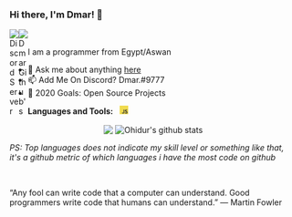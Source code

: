 ### Hi there, I'm Dmar! 👋
<a href="https://discord.gg/RXxxdnJ">
  <img align="left" alt="Discord Server" width="16px" src="https://cdn.jsdelivr.net/npm/simple-icons@v3/icons/discord.svg" />
</a>
 <a href="https://github.com/MeDmar950">
  <img align="left" alt="Dmar Github's" width="16px" src="https://cdn.jsdelivr.net/npm/simple-icons@v3/icons/github.svg" />
</a>

<br />

I am a programmer from Egypt/Aswan
- 💬 Ask me about anything [here](https://discord.gg/3R52hz2bfp)
- 📫 Add Me On Discord? Dmar.#9777
- 🥅 2020 Goals: Open Source Projects

**Languages and Tools:** &nbsp;
 <code><img height="15" src="https://raw.githubusercontent.com/github/explore/80688e429a7d4ef2fca1e82350fe8e3517d3494d/topics/javascript/javascript.png"></code>
 

<p align="center">
  <img align="center" src="https://github-readme-stats.vercel.app/api/top-langs/?username=MeDmar950&theme=radical&hide_langs_below=1&layout=compact" />
  <img align="center" src="https://github-readme-stats.vercel.app/api?username=MeDmar950&show_icons=true&theme=radical&line_height=21" alt="Ohidur's github stats"/>
</p>

*PS: Top languages does not indicate my skill level or something like that, it's a github metric of which languages i have the most code on github*

<br />

“Any fool can write code that a computer can understand. Good programmers write code that humans can understand.” — Martin Fowler
